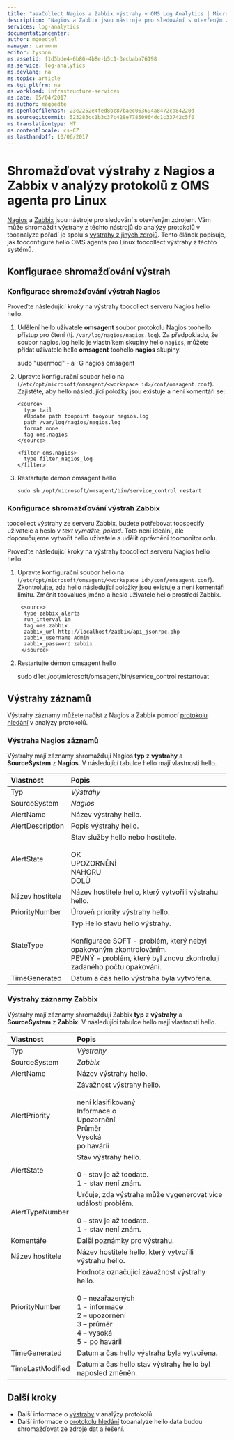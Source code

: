 ```yaml
---
title: "aaaCollect Nagios a Zabbix výstrahy v OMS Log Analytics | Microsoft Docs"
description: "Nagios a Zabbix jsou nástroje pro sledování s otevřeným zdrojem. Vám může shromažďování výstrahy z těchto nástrojů do analýzy protokolů v pořadí tooanalyze je spolu s výstrahy z jiných zdrojů.  Tento článek popisuje, jak tooconfigure hello OMS agenta pro Linux toocollect výstrahy z těchto systémů."
services: log-analytics
documentationcenter: 
author: mgoedtel
manager: carmonm
editor: tysonn
ms.assetid: f1d5bde4-6b86-4b8e-b5c1-3ecbaba76198
ms.service: log-analytics
ms.devlang: na
ms.topic: article
ms.tgt_pltfrm: na
ms.workload: infrastructure-services
ms.date: 05/04/2017
ms.author: magoedte
ms.openlocfilehash: 23e2252e4fed8bc87baec063694a8472ca84220d
ms.sourcegitcommit: 523283cc1b3c37c428e77850964dc1c33742c5f0
ms.translationtype: MT
ms.contentlocale: cs-CZ
ms.lasthandoff: 10/06/2017
---
```

# <a name="collect-alerts-from-nagios-and-zabbix-in-log-analytics-from-oms-agent-for-linux"></a>Shromažďovat výstrahy z Nagios a Zabbix v analýzy protokolů z OMS agenta pro Linux 
[Nagios](https://www.nagios.org/) a [Zabbix](http://www.zabbix.com/) jsou nástroje pro sledování s otevřeným zdrojem.  Vám může shromáždit výstrahy z těchto nástrojů do analýzy protokolů v tooanalyze pořadí je spolu s [výstrahy z jiných zdrojů](log-analytics-alerts.md).  Tento článek popisuje, jak tooconfigure hello OMS agenta pro Linux toocollect výstrahy z těchto systémů.
 
## <a name="configure-alert-collection"></a>Konfigurace shromažďování výstrah

### <a name="configuring-nagios-alert-collection"></a>Konfigurace shromažďování výstrah Nagios
Proveďte následující kroky na výstrahy toocollect serveru Nagios hello hello.

1. Udělení hello uživatele **omsagent** soubor protokolu Nagios toohello přístup pro čtení (tj. `/var/log/nagios/nagios.log`). Za předpokladu, že soubor nagios.log hello je vlastníkem skupiny hello `nagios`, můžete přidat uživatele hello **omsagent** toohello **nagios** skupiny. 

    sudo "usermod" - a -G nagios omsagent

2.  Upravte konfigurační soubor hello na (`/etc/opt/microsoft/omsagent/<workspace id>/conf/omsagent.conf`). Zajistěte, aby hello následující položky jsou existuje a není komentáři se:  

        <source>  
          type tail  
          #Update path toopoint tooyour nagios.log  
          path /var/log/nagios/nagios.log  
          format none  
          tag oms.nagios  
        </source>  
      
        <filter oms.nagios>  
          type filter_nagios_log  
        </filter>  

3. Restartujte démon omsagent hello

    ```
    sudo sh /opt/microsoft/omsagent/bin/service_control restart
    ```

### <a name="configuring-zabbix-alert-collection"></a>Konfigurace shromažďování výstrah Zabbix
toocollect výstrahy ze serveru Zabbix, budete potřebovat toospecify uživatele a heslo v *text vymažte, pokud*. Toto není ideální, ale doporučujeme vytvořit hello uživatele a udělit oprávnění toomonitor onlu.

Proveďte následující kroky na výstrahy toocollect serveru Nagios hello hello.

1. Upravte konfigurační soubor hello na (`/etc/opt/microsoft/omsagent/<workspace id>/conf/omsagent.conf`). Zkontrolujte, zda hello následující položky jsou existuje a není komentáři limitu.  Změnit toovalues jméno a heslo uživatele hello prostředí Zabbix.

        <source>
         type zabbix_alerts
         run_interval 1m
         tag oms.zabbix
         zabbix_url http://localhost/zabbix/api_jsonrpc.php
         zabbix_username Admin
         zabbix_password zabbix
        </source>

2. Restartujte démon omsagent hello

    sudo dílet /opt/microsoft/omsagent/bin/service_control restartovat


## <a name="alert-records"></a>Výstrahy záznamů
Výstrahy záznamy můžete načíst z Nagios a Zabbix pomocí [protokolu hledání](log-analytics-log-searches.md) v analýzy protokolů.

### <a name="nagios-alert-records"></a>Výstraha Nagios záznamů

Výstrahy mají záznamy shromažďují Nagios **typ** z **výstrahy** a **SourceSystem** z **Nagios**.  V následující tabulce hello mají vlastnosti hello.

| Vlastnost | Popis |
|:--- |:--- |
| Typ |*Výstrahy* |
| SourceSystem |*Nagios* |
| AlertName |Název výstrahy hello. |
| AlertDescription | Popis výstrahy hello. |
| AlertState | Stav služby hello nebo hostitele.<br><br>OK<br>UPOZORNĚNÍ<br>NAHORU<br>DOLŮ |
| Název hostitele | Název hostitele hello, který vytvořili výstrahu hello. |
| PriorityNumber | Úroveň priority výstrahy hello. |
| StateType | Typ Hello stavu hello výstrahy.<br><br>Konfigurace SOFT - problém, který nebyl opakovaným zkontrolováním.<br>PEVNÝ - problém, který byl znovu zkontrolují zadaného počtu opakování.  |
| TimeGenerated |Datum a čas hello výstraha byla vytvořena. |


### <a name="zabbix-alert-records"></a>Výstrahy záznamy Zabbix
Výstrahy mají záznamy shromažďují Zabbix **typ** z **výstrahy** a **SourceSystem** z **Zabbix**.  V následující tabulce hello mají vlastnosti hello.

| Vlastnost | Popis |
|:--- |:--- |
| Typ |*Výstrahy* |
| SourceSystem |*Zabbix* |
| AlertName | Název výstrahy hello. |
| AlertPriority | Závažnost výstrahy hello.<br><br>není klasifikovaný<br>Informace o<br>Upozornění<br>Průměr<br>Vysoká<br>po havárii  |
| AlertState | Stav výstrahy hello.<br><br>0 – stav je až toodate.<br>1 - stav není znám.  |
| AlertTypeNumber | Určuje, zda výstraha může vygenerovat více událostí problém.<br><br>0 – stav je až toodate.<br>1 - stav není znám.    |
| Komentáře | Další poznámky pro výstrahu. |
| Název hostitele | Název hostitele hello, který vytvořili výstrahu hello. |
| PriorityNumber | Hodnota označující závažnost výstrahy hello.<br><br>0 – nezařazených<br>1 - informace<br>2 – upozornění<br>3 – průměr<br>4 – vysoká<br>5 - po havárii |
| TimeGenerated |Datum a čas hello výstraha byla vytvořena. |
| TimeLastModified |Datum a čas hello stav výstrahy hello byl naposled změněn. |


## <a name="next-steps"></a>Další kroky
* Další informace o [výstrahy](log-analytics-alerts.md) v analýzy protokolů.
* Další informace o [protokolu hledání](log-analytics-log-searches.md) tooanalyze hello data budou shromažďovat ze zdroje dat a řešení. 

